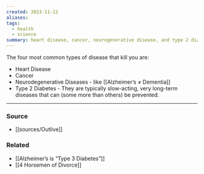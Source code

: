 ```yaml
---
created: 2023-11-12
aliases: 
tags:
  - health
  - science
summary: heart disease, cancer, neurogenerative disease, and type 2 diabetes
---
```

The four most common types of disease that kill you are:
- Heart Disease
- Cancer
- Neurodegenerative Diseases - like [[Alzheimer’s ≠ Dementia]]
- Type 2 Diabetes - 
They are typically slow-acting, very long-term diseases that can (some more than others) be prevented. 

---
### Source
- [[sources/Outlive]]

### Related
- [[Alzheimer’s is “Type 3 Diabetes”]]
- [[4 Horsemen of Divorce]]